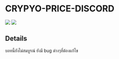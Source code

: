 # CRYPYO-PRICE-DISCORD
<a target="_blank" href="https://www.python.org/downloads/" title="Python version"><img src="https://img.shields.io/badge/python-%3E=_3.0-green.svg"></a>
<a target="_blank" href="LICENSE" title="License: MIT"><img src="https://img.shields.io/badge/License-MIT-blue.svg"></a>
<br>
## Details
บอทนี้ยังไม่สมบูรณ์ ยังมี bug ต่างๆที่ต้องแก้ไข
